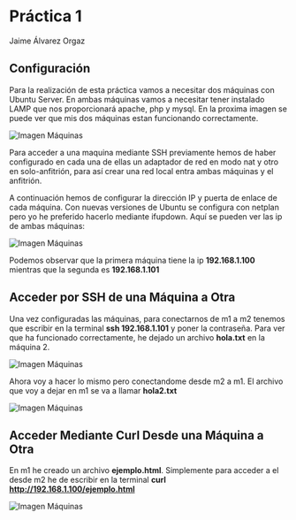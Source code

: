 # Práctica 1

Jaime Álvarez Orgaz

## Configuración

Para la realización de esta práctica vamos a necesitar dos máquinas con Ubuntu Server. En ambas máquinas vamos a necesitar tener instalado LAMP que nos proporcionará apache, php y mysql. En la proxima imagen se puede ver que mis dos máquinas estan funcionando correctamente.

![Imagen Máquinas](/Users/jaime/Documents/SWAP/practica1/Img/maquinas.png)

Para acceder a una maquina mediante SSH previamente hemos de haber configurado en cada una de ellas un adaptador de red en modo nat y otro en solo-anfitrión, para así crear una red local entra ambas máquinas y el anfitrión.

A continuación hemos de configurar la dirección IP y puerta de enlace de cada máquina. Con nuevas versiones de Ubuntu se configura con netplan pero yo he preferido hacerlo mediante ifupdown. Aquí se pueden ver las ip de ambas máquinas:

![Imagen Máquinas](/Users/jaime/Documents/SWAP/practica1/Img/ip.png)

Podemos observar que la primera máquina tiene la ip **192.168.1.100** mientras que la segunda es **192.168.1.101**

## Acceder por SSH de una Máquina a Otra

Una vez configuradas las máquinas, para conectarnos de m1 a m2 tenemos que escribir en la terminal **ssh 192.168.1.101** y poner la contraseña. Para ver que ha funcionado correctamente, he dejado un archivo **hola.txt** en la máquina 2.

![Imagen Máquinas](/Users/jaime/Documents/SWAP/practica1/Img/ssh.png)

Ahora voy a hacer lo mismo pero conectandome desde m2 a m1. El archivo que voy a dejar en m1 se va a llamar **hola2.txt**

![Imagen Máquinas](/Users/jaime/Documents/SWAP/practica1/Img/ssh2.png)

## Acceder Mediante Curl Desde una Máquina a Otra

En m1 he creado un archivo **ejemplo.html**. Simplemente para acceder a el desde m2 he de escribir en la terminal **curl http://192.168.1.100/ejemplo.html**

![Imagen Máquinas](/Users/jaime/Documents/SWAP/practica1/Img/curl.png)
